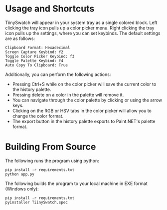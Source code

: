 # Usage and Shortcuts

TiinySwatch will appear in your system tray as a single colored block. Left clicking the tray icon pulls up a color picker menu. Right clicking the tray icon pulls up the settings, where you can set keybinds. The default settings are as follows:
```
Clipboard Format: Hexadecimal
Screen Capture Keybind: f2
Toggle Color Picker Keybind: f3
Toggle Palette Keybind: f4
Auto Copy To Clipboard: True
```
Additionally, you can perform the following actions:
 - Pressing Ctrl+S while on the color picker will save the current color to the history palette.
 - Pressing delete on a color in the palette will remove it.
 - You can navigate through the color palette by clicking or using the arrow keys.
 - Clicking on the RGB or HSV tabs in the color picker will allow you to change the color format.
 - The export button in the history palette exports to Paint.NET's palette format.
# Building From Source

The following runs the program using python:
```
pip install -r requirements.txt
python app.py
```

The following builds the program to your local machine in EXE format (Windows only):
```
pip install -r requirements.txt
pyinstaller TiinySwatch.spec
```
